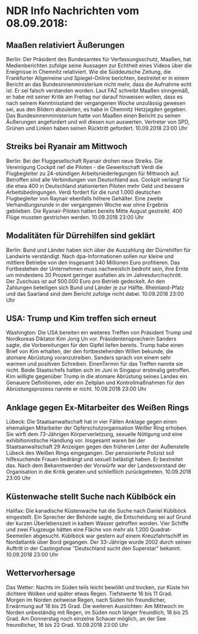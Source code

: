 # NDR Info Nachrichten vom 08.09.2018:


## Maaßen relativiert Äußerungen
Berlin: Der Präsident des Bundesamtes für Verfassungsschutz, Maaßen, hat Medienberichten zufolge seine Aussagen zur Echtheit eines Videos über die Ereignisse in Chemnitz relativiert. Wie die Süddeutsche Zeitung, die Frankfurter Allgemeine und Spiegel-Online berichten, bestreitet er in einem Bericht an das Bundesinnenministerium nicht mehr, dass die Aufnahme echt ist. Er sei falsch verstanden worden. Laut FAZ schreibt Maaßen sinngemäß, er habe mit seiner Kritik am Freitag nur darauf hinweisen wollen, dass es nach seinem Kenntnisstand der vergangenen Woche unzulässig gewesen sei, aus den Bildern abzuleiten, es habe in Chemnitz Hetzjagden gegeben. Das Bundesinnenministerium hatte von Maaßen einen Bericht zu seinen Äußerungen angefordert und will diesen nun auswerten. Vertreter von SPD, Grünen und Linken haben seinen Rücktritt gefordert. 10.09.2018 23:00 Uhr 

## Streiks bei Ryanair am Mittwoch
Berlin: Bei der Fluggesellschaft Ryanair drohen neue Streiks. Die Vereinigung Cockpit rief die Piloten - die Gewerkschaft Verdi die Flugbegleiter zu 24-stündigen Arbeitsniederlegungen für Mittwoch auf. Betroffen sind alle Verbindungen von Deutschland aus. Cockpit verlangt für die etwa 400 in Deutschland stationierten Piloten mehr Geld und bessere Arbeitsbedingungen. Verdi fordert für die rund 1.000 deutschen Flugbegleiter von Raynair ebenfalls höhere Gehälter. Eine zweite Verhandlungsrunde in der vergangenen Woche war ohne Ergebnis geblieben. Die Ryanair-Piloten hatten bereits Mitte August gestreikt. 400 Flüge mussten gestrichen werden. 10.09.2018 23:00 Uhr 

## Modalitäten für Dürrehilfen sind geklärt
Berlin: Bund und Länder haben sich über die Auszahlung der Dürrehilfen für Landwirte verständigt. Nach dpa-Informationen sollen nur kleine und mittlere Betriebe von den insgesamt 340 Millionen Euro profitieren. Das Fortbestehen der Unternehmen muss nachweislich bedroht sein, ihre Ernte um mindestens 30 Prozent geringer ausfallen als im Jahresdurchschnitt. Der Zuschuss ist auf 500.000 Euro pro Betrieb gedeckelt. An den Zahlungen beteiligen sich Bund und Länder je zur Hälfte. Rheinland-Pfalz und das Saarland sind dem Bericht zufolge nicht dabei. 10.09.2018 23:00 Uhr 

## USA: Trump und Kim treffen sich erneut
Washington: Die USA bereiten ein weiteres Treffen von Präsident Trump und Nordkoreas Diktator Kim Jong Un vor. Präsidentensprecherin Sanders sagte, die Vorbereitungen für den Gipfel liefen bereits. Trump habe einen Brief von Kim erhalten, der den fortbestehenden Willen bekunde, die atomare Abrüstung voranzutreiben. Sanders sprach von einem sehr warmen und positiven Schreiben. EinenTermin für das Treffen nannte sie nicht. Beide Staatschefs hatten sich im Juni in Singapur erstmalig getroffen. Kim willigte gegenüber Trump in die atomare Abrüstung seines Landes ein. Genauere Definitionen, oder ein Zeitplan und Kontrollmaßnahmen für den Abrüstungsprozess nannte er nicht. 10.09.2018 23:00 Uhr 

## Anklage gegen Ex-Mitarbeiter des Weißen Rings
Lübeck: Die Staatsanwaltschaft hat in vier Fällen Anklage gegen einen ehemaligen Mitarbeiter der Opferschutzorganisation Weißer Ring erhoben. Sie wirft dem 73-Jährigen Körperverletzung, sexuelle Nötigung und eine exhibitionistische Handlung vor. Insgesamt waren bei der Staatsanwaltschaft 29 Anzeigen gegen den früheren Leiter der Außenstelle Lübeck des Weißen Rings eingegangen. Der pensionierte Polizist soll hilfesuchende Frauen bedrängt und sexuell belästigt haben. Er bestreitet das. Nach dem Bekanntwerden der Vorwürfe war der Landesvorstand der Organisation in die Kritik geraten und schließlich zurückgetreten. 10.09.2018 23:00 Uhr 

## Küstenwache stellt Suche nach Küblböck ein
Halifax: Die kanadische Küstenwache hat die Suche nach Daniel Küblböck eingestellt. Ein Sprecher der Behörde sagte, die Entscheidung sei auf Grund der kurzen Überlebenszeit in kaltem Wasser getroffen worden. Vier Schiffe und zwei Flugzeuge hätten eine Fläche von mehr als 1.200 Quadrat-Seemeilen abgesucht. Küblböck war gestern auf einem Kreuzfahrtschiff im Nordatlantik über Bord gegangen. Der 33-Jährige wurde 2002 durch seinen Auftritt in der Castingshow "Deutschland sucht den Superstar" bekannt. 10.09.2018 23:00 Uhr 

## Wettervorhersage
Das Wetter:
Nachts im Süden teils leicht bewölkt und trocken, zur Küste hin dichtere Wolken und später etwas Regen. Tiefstwerte 16 bis 11 Grad. Morgen im Norden zeitweise Regen, nach Süden hin freundlicher, Erwärmung auf 18 bis 25 Grad. Die weiteren Aussichten: Am Mittwoch im Norden unbeständig mit Regen, im Süden noch länger freundlich, 16 bis 25 Grad. Am Donnerstag noch einzelne Schauer möglich, an der See freundlicher, 16 bis 22 Grad. 10.09.2018 23:00 Uhr 
